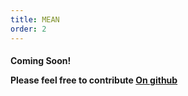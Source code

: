 ```yaml
---
title: MEAN
order: 2
---
```


<div class="alert alert-info" role="alert">
  <h4>
    <p>
      <strong>Coming Soon!</strong>
    </p>
    Please feel free to contribute <a href="https://github.com/the-startup-stack">On github</a>
  </h4>
</div>